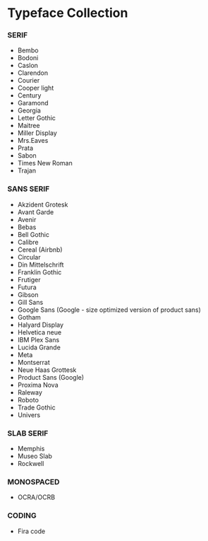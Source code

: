 

# Typeface Collection

### SERIF
* Bembo
* Bodoni
* Caslon
* Clarendon
* Courier
* Cooper light
* Century
* Garamond
* Georgia
* Letter Gothic
* Maitree
* Miller Display
* Mrs.Eaves
* Prata
* Sabon
* Times New Roman
* Trajan

### SANS SERIF

* Akzident Grotesk
* Avant Garde
* Avenir
* Bebas
* Bell Gothic
* Calibre
* Cereal (Airbnb)
* Circular
* Din Mittelschrift
* Franklin Gothic
* Frutiger
* Futura
* Gibson
* Gill Sans
* Google Sans (Google - size optimized version of product sans)
* Gotham
* Halyard Display
* Helvetica neue
* IBM Plex Sans
* Lucida Grande
* Meta
* Montserrat
* Neue Haas Grottesk
* Product Sans (Google)
* Proxima Nova
* Raleway
* Roboto
* Trade Gothic
* Univers

### SLAB SERIF

* Memphis
* Museo Slab
* Rockwell


### MONOSPACED

* OCRA/OCRB


### CODING

* Fira code


